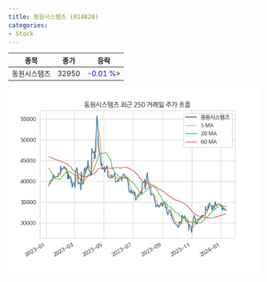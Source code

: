 ```yaml
---
title: 동원시스템즈 (014820)
categories:
- Stock
---
```


|종목|종가|등락|
|----|----|----|
|동원시스템즈|32950|<span style="color: blue">-0.01 %</span>>|

<!-- more -->

![014820](/assets/images/stock/014820.png)